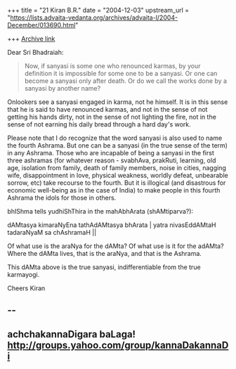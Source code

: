 +++
title = "21 Kiran B.R."
date = "2004-12-03"
upstream_url = "https://lists.advaita-vedanta.org/archives/advaita-l/2004-December/013690.html"

+++
[Archive link](https://lists.advaita-vedanta.org/archives/advaita-l/2004-December/013690.html)

Dear Sri Bhadraiah:

> Now, if sanyasi is some one who renounced karmas, by your 
> definition it is impossible for some one to be a sanyasi. Or one can become 
> a sanyasi only after death. Or do we call the works done by a sanyasi by 
> another name?

Onlookers see a sanyasi engaged in karma, not he himself. It is in
this sense that he is said to have renounced karmas, and not in the
sense of not getting his hands dirty, not in the sense of not lighting
the fire, not in the sense of not earning his daily bread through a
hard day's work.

Please note that I do recognize that the word sanyasi is also used to
name the fourth Ashrama. But one can be a sanyasi (in the true sense
of the term) in any Ashrama. Those who are incapable of being a
sanyasi in the first three ashramas (for whatever reason - svabhAva,
prakRuti, learning, old age, isolation from family, death of family
members, noise in cities, nagging wife, disappointment in love,
physical weakness, worldly defeat, unbearable sorrow, etc) take
recourse to the fourth. But it is illogical (and disastrous for
economic well-being as in the case of India) to make people in this
fourth Ashrama the idols for those in others.

bhIShma tells yudhiShThira in the mahAbhArata (shAMtiparva?):

dAMtasya kimaraNyEna tathAdAMtasya bhArata |
yatra nivasEddAMtaH tadaraNyaM sa chAshramaH ||

Of what use is the araNya for the dAMta? Of what use is it for the
adAMta? Where the dAMta lives, that is the araNya, and that is the
Ashrama.

This dAMta above is the true sanyasi, indifferentiable from the true karmayogi.

Cheers
Kiran

-- 
-------------------------------------------------------------------
achchakannaDigara baLaga!
http://groups.yahoo.com/group/kannaDakannaDi
-------------------------------------------------------------------

